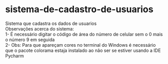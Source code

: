 # sistema-de-cadastro-de-usuarios
Sistema que cadastra os dados de usuarios <br>
Observações acerca do sistema: <br>
1- É necessário digitar o código de área do número de celular sem o 0 mais o número 9 em seguida <br>
2- Obs: Para que apareçam cores no terminal do Windows é necessário que o pacote colorama estaja instalado ao não ser se estiver usando a IDE Pycharm
